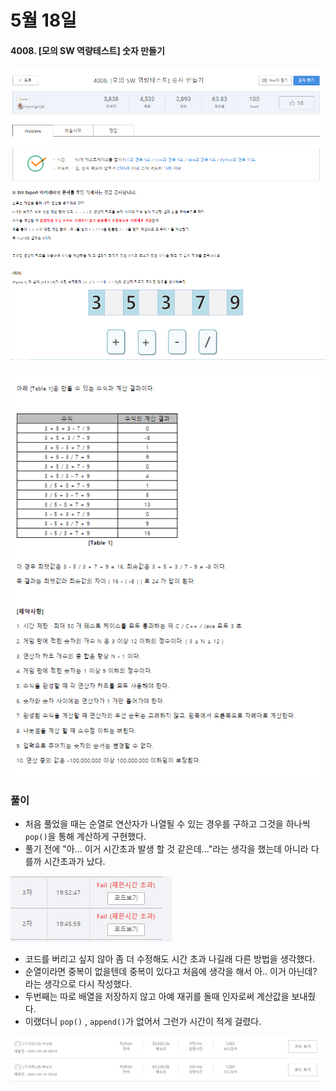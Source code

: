 # 5월 18일

#### 4008. [모의 SW 역량테스트] 숫자 만들기

[![image-20210518202636025](README.assets\image-20210518202636025.png)](https://swexpertacademy.com/main/code/problem/problemDetail.do?contestProbId=AWIeRZV6kBUDFAVH)

![image-20210518202711223](README.assets\image-20210518202711223.png)





### 풀이

- 처음 풀었을 때는 순열로 연산자가 나열될 수 있는 경우를 구하고 그것을 하나씩 `pop()`을 통해 계산하게 구현했다.
- 풀기 전에 "아... 이거 시간초과 발생 할 것 같은데..."라는 생각을 했는데 아니라 다를까 시간초과가 났다.

![image-20210518202848429](README.assets\image-20210518202848429.png)

- 코드를 버리고 싶지 않아 좀 더 수정해도 시간 초과 나길래 다른 방법을 생각했다.
- 순열이라면 중복이 없을텐데 중복이 있다고 처음에 생각을 해서 아.. 이거 아닌데? 라는 생각으로 다시 작성했다.
- 두번째는 따로 배열을 저장하지 않고 아예 재귀를 돌때 인자로써 계산값을 보내줬다.
- 이랬더니 `pop()` , `append()`가 없어서 그런가 시간이 적게 걸렸다.

![image-20210518203331519](README.assets/image-20210518203331519.png)
